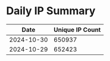 # Daily IP Summary
| Date | Unique IP Count |
|----|----|
| 2024-10-30 | 650937 |
| 2024-10-29 | 652423 |